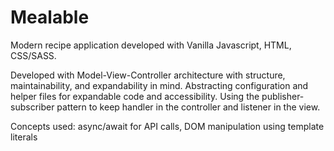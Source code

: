 # Mealable

Modern recipe application developed with Vanilla Javascript, HTML, CSS/SASS.

Developed with Model-View-Controller architecture with structure, maintainability, and expandability in mind. Abstracting configuration and helper files for expandable code and accessibility. Using the publisher-subscriber pattern to keep handler in the controller and listener in the view.

Concepts used: async/await for API calls, DOM manipulation using template literals
